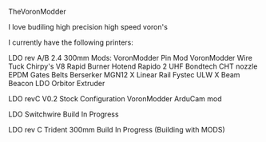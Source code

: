 TheVoronModder

I love budiling high precision high speed voron's

I currently have the following printers:

LDO rev A/B 2.4 300mm
  Mods: 
  VoronModder Pin Mod
  VoronModder Wire Tuck
  Chirpy's V8 Rapid Burner Hotend
  Rapido 2 UHF 
  Bondtech CHT nozzle
  EPDM Gates Belts
  Berserker MGN12 X Linear Rail
  Fystec ULW X Beam
  Beacon
  LDO Orbitor Extruder

LDO revC V0.2
  Stock Configuration
  VoronModder ArduCam mod

LDO Switchwire
  Build In Progress

LDO rev C Trident 300mm
  Build In Progress
    (Building with MODS)
